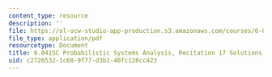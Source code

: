 ```yaml
---
content_type: resource
description: ''
file: https://ol-ocw-studio-app-production.s3.amazonaws.com/courses/6-041sc-probabilistic-systems-analysis-and-applied-probability-fall-2013/c27265321c689f77d3b140fc128cc423_MIT6_041SCF13_rec17_sol.pdf
file_type: application/pdf
resourcetype: Document
title: 6.041SC Probabilistic Systems Analysis, Recitation 17 Solutions
uid: c2726532-1c68-9f77-d3b1-40fc128cc423
---
```

